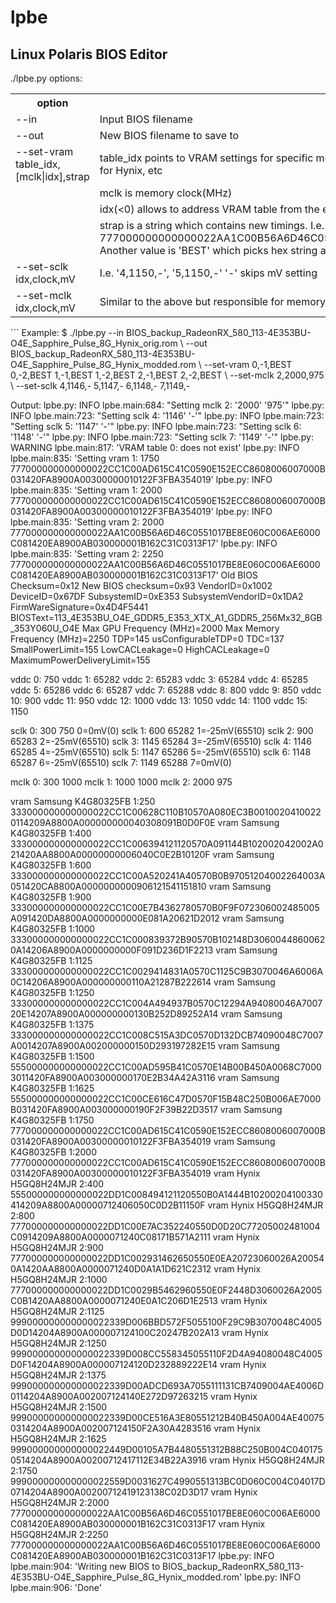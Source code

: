 # lpbe
## Linux Polaris BIOS Editor

./lpbe.py options:
<table>
    <tr>
        <th>option</th><th>description</th>
    </tr><tr>
        <td>--in</td><td>Input BIOS filename</td>
    </tr><tr>
        <td>--out</td><td>New BIOS filename to save to</td>
    </tr><tr>
        <td>--set-vram table_idx,[mclk|idx],strap</td><td>table_idx points to VRAM settings for specific memory type. Usually number between 0 and 2 where 1 could be for Samsung and 2 for Hynix, etc</td>
    </tr><tr>
        <td></td><td>mclk is memory clock(MHz)</td>
    </tr><tr>
        <td></td><td>idx(<0) allows to address VRAM table from the end. -1 points to last entry.</td>
    </tr><tr>
        <td></td><td>strap is a string which contains new timings. I.e. 777000000000000022AA1C00B56A6D46C0551017BE8E060C006AE6000C081420EA8900AB030000001B162C31C0313F17. Another value is 'BEST' which picks hex string automatically.</td>
    </tr><tr>
        <td>--set-sclk idx,clock,mV</td><td>I.e. '4,1150,-', '5,1150,-' '-' skips mV setting</td>
    </tr><tr>
        <td>--set-mclk idx,clock,mV</td><td>Similar to the above but responsible for memory controller. I.e. '1,1000,- 2,2000,975'</td>
    </tr>
</table>
```
Example:
$ ./lpbe.py --in BIOS_backup_RadeonRX_580_113-4E353BU-O4E_Sapphire_Pulse_8G_Hynix_orig.rom \
            --out BIOS_backup_RadeonRX_580_113-4E353BU-O4E_Sapphire_Pulse_8G_Hynix_modded.rom \
            --set-vram 0,-1,BEST 0,-2,BEST 1,-1,BEST 1,-2,BEST 2,-1,BEST 2,-2,BEST \
            --set-mclk 2,2000,975 \
            --set-sclk 4,1146,- 5,1147,- 6,1148,- 7,1149,-

Output:
lpbe.py: INFO lpbe.main:684: "Setting mclk 2: '2000' '975'"
lpbe.py: INFO lpbe.main:723: "Setting sclk 4: '1146' '-'"
lpbe.py: INFO lpbe.main:723: "Setting sclk 5: '1147' '-'"
lpbe.py: INFO lpbe.main:723: "Setting sclk 6: '1148' '-'"
lpbe.py: INFO lpbe.main:723: "Setting sclk 7: '1149' '-'"
lpbe.py: WARNING lpbe.main:817: 'VRAM table 0: does not exist'
lpbe.py: INFO lpbe.main:835: 'Setting vram 1: 1750 777000000000000022CC1C00AD615C41C0590E152ECC8608006007000B031420FA8900A00300000010122F3FBA354019'
lpbe.py: INFO lpbe.main:835: 'Setting vram 1: 2000 777000000000000022CC1C00AD615C41C0590E152ECC8608006007000B031420FA8900A00300000010122F3FBA354019'
lpbe.py: INFO lpbe.main:835: 'Setting vram 2: 2000 777000000000000022AA1C00B56A6D46C0551017BE8E060C006AE6000C081420EA8900AB030000001B162C31C0313F17'
lpbe.py: INFO lpbe.main:835: 'Setting vram 2: 2250 777000000000000022AA1C00B56A6D46C0551017BE8E060C006AE6000C081420EA8900AB030000001B162C31C0313F17'
Old BIOS Checksum=0x12
New BIOS checksum=0x93
VendorID=0x1002
DeviceID=0x67DF
SubsystemID=0xE353
SubsystemVendorID=0x1DA2
FirmWareSignature=0x4D4F5441
BIOSText=113_4E353BU_O4E_GDDR5_E353_XTX_A1_GDDR5_256Mx32_8GB_353Y060U_O4E
Max GPU Frequency (MHz)=2000
Max Memory Frequency (MHz)=2250
TDP=145
usConfigurableTDP=0
TDC=137
SmallPowerLimit=155
LowCACLeakage=0
HighCACLeakage=0
MaximumPowerDeliveryLimit=155

vddc 0: 750
vddc 1: 65282
vddc 2: 65283
vddc 3: 65284
vddc 4: 65285
vddc 5: 65286
vddc 6: 65287
vddc 7: 65288
vddc 8: 800
vddc 9: 850
vddc 10: 900
vddc 11: 950
vddc 12: 1000
vddc 13: 1050
vddc 14: 1100
vddc 15: 1150

sclk 0: 300 750 0=0mV(0)
sclk 1: 600 65282 1=-25mV(65510)
sclk 2: 900 65283 2=-25mV(65510)
sclk 3: 1145 65284 3=-25mV(65510)
sclk 4: 1146 65285 4=-25mV(65510)
sclk 5: 1147 65286 5=-25mV(65510)
sclk 6: 1148 65287 6=-25mV(65510)
sclk 7: 1149 65288 7=0mV(0)

mclk 0: 300 1000
mclk 1: 1000 1000
mclk 2: 2000 975

vram Samsung K4G80325FB 1:250 333000000000000022CC1C00628C110B10570A080EC3B00100204100220114209A8800A000000000040308091B0D0F0E
vram Samsung K4G80325FB 1:400 333000000000000022CC1C006394121120570A091144B102002042002A021420AA8800A00000000006040C0E2B10120F
vram Samsung K4G80325FB 1:600 333000000000000022CC1C00A520241A40570B0B97051204002264003A051420CA8800A0000000000906121541151810
vram Samsung K4G80325FB 1:900 333000000000000022CC1C00E7B4362780570B0F9F072306002485005A091420DA8800A0000000000E081A20621D2012
vram Samsung K4G80325FB 1:1000 333000000000000022CC1C000839372B90570B102148D30600448600620A14206A8900A0000000000F091D236D1F2213
vram Samsung K4G80325FB 1:1125 333000000000000022CC1C0029414831A0570C1125C9B3070046A6006A0C14206A8900A000000000110A21287B222614
vram Samsung K4G80325FB 1:1250 333000000000000022CC1C004A494937B0570C12294A94080046A700720E14207A8900A000000000130B252D89252A14
vram Samsung K4G80325FB 1:1375 333000000000000022CC1C008C515A3DC0570D132DCB74090048C7007A0014207A8900A002000000150D293197282E15
vram Samsung K4G80325FB 1:1500 555000000000000022CC1C00AD595B41C0570E14B00B450A0068C70003011420FA8900A003000000170E2B34A42A3116
vram Samsung K4G80325FB 1:1625 555000000000000022CC1C00CE616C47D0570F15B48C250B006AE7000B031420FA8900A003000000190F2F39B22D3517
vram Samsung K4G80325FB 1:1750 777000000000000022CC1C00AD615C41C0590E152ECC8608006007000B031420FA8900A00300000010122F3FBA354019
vram Samsung K4G80325FB 1:2000 777000000000000022CC1C00AD615C41C0590E152ECC8608006007000B031420FA8900A00300000010122F3FBA354019
vram Hynix H5GQ8H24MJR 2:400 555000000000000022DD1C008494121120550B0A1444B10200204100330414209A8800A00000712406050C0D2B11150F
vram Hynix H5GQ8H24MJR 2:800 777000000000000022DD1C00E7AC352240550D0D20C77205002481004C0914209A8800A0000071240C08171B571A2111
vram Hynix H5GQ8H24MJR 2:900 777000000000000022DD1C002931462650550E0EA20723060026A200540A1420AA8800A0000071240D0A1A1D621C2312
vram Hynix H5GQ8H24MJR 2:1000 777000000000000022DD1C0029B5462960550E0F2448D3060026A2005C0B1420AA8800A0000071240E0A1C206D1E2513
vram Hynix H5GQ8H24MJR 2:1125 999000000000000022339D006BBD572F5055100F29C9B3070048C4005D0D14204A8900A000007124100C20247B202A13
vram Hynix H5GQ8H24MJR 2:1250 999000000000000022339D008CC558345055110F2D4A94080048C4005D0F14204A8900A000007124120D232889222E14
vram Hynix H5GQ8H24MJR 2:1375 999000000000000022339D00ADCD693A7055111131CB7409004AE4006D0114204A8900A002007124140E272D97263215
vram Hynix H5GQ8H24MJR 2:1500 999000000000000022339D00CE516A3E80551212B40B450A004AE400750314204A8900A002007124150F2A30A4283516
vram Hynix H5GQ8H24MJR 2:1625 999000000000000022449D00105A7B4480551312B88C250B004C0401750514204A8900A00200712417112E34B22A3916
vram Hynix H5GQ8H24MJR 2:1750 999000000000000022559D0031627C4990551313BC0D060C004C04017D0714204A8900A00200712419123138C02D3D17
vram Hynix H5GQ8H24MJR 2:2000 777000000000000022AA1C00B56A6D46C0551017BE8E060C006AE6000C081420EA8900AB030000001B162C31C0313F17
vram Hynix H5GQ8H24MJR 2:2250 777000000000000022AA1C00B56A6D46C0551017BE8E060C006AE6000C081420EA8900AB030000001B162C31C0313F17
lpbe.py: INFO lpbe.main:904: 'Writing new BIOS to BIOS_backup_RadeonRX_580_113-4E353BU-O4E_Sapphire_Pulse_8G_Hynix_modded.rom'
lpbe.py: INFO lpbe.main:906: 'Done'
```
